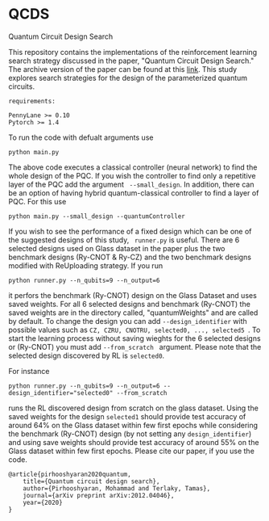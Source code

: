 # QCDS
Quantum Circuit Design Search

This repository contains the implementations of the reinforcement learning search strategy discussed in the paper, "Quantum Circuit Design Search." 
The archive version of the paper can be found at this [link](https://arxiv.org/pdf/2012.04046.pdf). This study explores search strategies for the design of the parameterized quantum circuits.

```
requirements:

PennyLane >= 0.10
Pytorch >= 1.4

```

To run the code with defualt arguments use

```
python main.py

```

The above code executes a classical controller (neural network) to find the whole design of the PQC. If you wish the controller to find only a repetitive layer of the PQC add the argument ``` --small_design```. In addition, there can be an option of having hybrid quantum-classical controller to find a layer of PQC. For this use 

```
python main.py --small_design --quantumController

```
If you wish to see the performance of a fixed design which can be one of the suggested designs of this study, ``` runner.py``` is useful. There are 6 selected designs used on Glass dataset in the paper plus the two benchmark designs (Ry-CNOT & Ry-CZ) and the two benchmark designs modified with ReUploading strategy. If you run 

```
python runner.py --n_qubits=9 --n_output=6

```
it perfors the benchmark (Ry-CNOT) design on the Glass Dataset and uses saved weights. For all 6 selected designs and benchmark (Ry-CNOT) the saved weights are in the directory called, "quantumWeights" and are called by default. To change the design you can add ```--design_identifier``` with possible values such as ```CZ, CZRU, CNOTRU, selected0, ..., selected5 ```. To start the learning process without saving wieghts for the 6 selected designs or (Ry-CNOT) you must add ```--from_scratch ``` argument. Please note that the selected design discovered by RL is ```selected0```.

For instance

```
python runner.py --n_qubits=9 --n_output=6 --design_identifier="selected0" --from_scratch

```
runs the RL discovered design from scratch on the glass dataset. Using the saved weights for the design ```selected1``` should provide test accuracy of around 64% on the Glass dataset within few first epochs while considering the benchmark (Ry-CNOT) design (by not setting any ```design_identifier```) and using save weights should provide test accuracy of around 55% on the Glass dataset within few first epochs. Please cite our paper, if you use the code. 

```
@article{pirhooshyaran2020quantum,
	title={Quantum circuit design search},
	author={Pirhooshyaran, Mohammad and Terlaky, Tamas},
	journal={arXiv preprint arXiv:2012.04046},
	year={2020}
}

```



